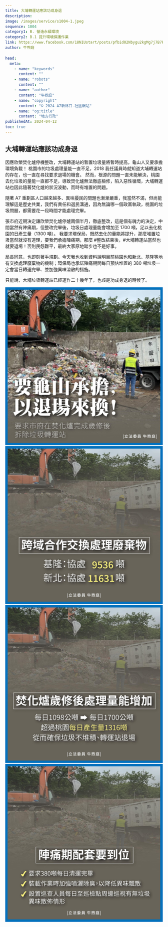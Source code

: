 ```yaml
---
title: 大埔轉運站應該功成身退
description:
image: /images/service/s1004-1.jpeg
sequence: 1004
category1: B. 營造永續環境
category2: B.1 提升環境保護作業
link: https://www.facebook.com/18NIUstart/posts/pfbid02Nbygu2kgMg7j7B7RguCjfXFf5QEYtpSVsXQ7KmAFUEaADow3gVVNSNQVhQYiPfACl
author: 牛煦庭

head:
  meta:
    - name: "keywords"
      content: ""
    - name: "robots"
      content: ""
    - name: "author"
      content: "牛煦庭"
    - name: "copyright"
      content: "© 2024 A7新林口-社區網站"
    - name: "og:title"
      content: "地方行政"
publishedAt: 2024-04-12
toc: true
---
```


## 大埔轉運站應該功成身退

因應欣榮焚化爐停機整改，大埔轉運站的暫置垃圾量將暫時提高，龜山人又要承擔環境負載！
桃園市的垃圾處理量能一直不足，2018 我任議員時就知道大埔轉運站的存在，也一直在尋找要求退場的機會。
然而，根源的問題一直未能解決，桃園去化垃圾的量能一直都不足，導致焚化爐無法徹底檢修，陷入惡性循環，大埔轉運站也因此隨著焚化爐的狀況波動，而時有堆置的問題。

隨著 A7 重劃區人口越來越多、異味擾民的問題也漸漸嚴重，我當然不滿，但尚能理解這是歷史共業，我們有責任和選民溝通，因為無論哪一個政黨執政，桃園的垃圾問題，都需要花一段時間才能處理完畢。

張市府近期決定讓欣榮焚化爐停爐兩個半月，徹底整改，這是個有魄力的決定，中間當然有陣痛期，但整改完畢後，垃圾日處理量能會增加至 1700 噸，足以去化桃園的日產生量（1300 噸）。
我要求環保局，既然去化的量能將提升，那麼堆置垃圾當然就沒有道理，要我們承擔陣痛期，那麼 #整改結束後，#大埔轉運站當然也就要退場！否則民怨難平，最終大家原地踏步也不是好事。

局長同意，也即刻著手規劃。今天我也收到資料說明目前桃園也和新北、基隆等地有交換處理廢棄物的機制；環保局也承諾陣痛期間每日預估堆置的 380 噸垃圾一定會當日轉運完畢、並加強異味溢散的措施。

只能說，大埔垃圾轉運站已經運作二十幾年了，也該是功成身退的時候了。

![s1004-1.jpeg](/images/service/s1004-1.jpeg)
![s1004-2.jpeg](/images/service/s1004-2.jpeg)
![s1004-3.jpeg](/images/service/s1004-3.jpeg)
![s1004-4.jpeg](/images/service/s1004-4.jpeg)
